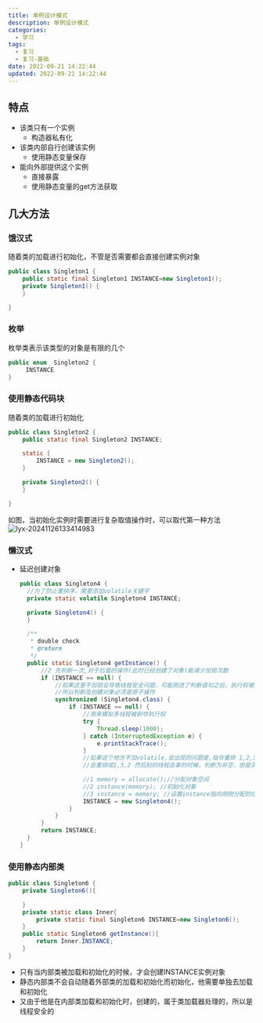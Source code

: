 ```yaml
---
title: 单例设计模式
description: 单例设计模式
categories:
  - 学习
tags:
  - 复习
  - 复习-基础
date: 2022-09-21 14:22:44
updated: 2022-09-21 14:22:44
---
```


## 特点

- 该类只有一个实例
  - 构造器私有化
- 该类内部自行创建该实例
  - 使用静态变量保存
- 能向外部提供这个实例
  - 直接暴露
  - 使用静态变量的get方法获取

##  几大方法

### 饿汉式

随着类的加载进行初始化，不管是否需要都会直接创建实例对象

```java
public class Singleton1 {
	public static final Singleton1 INSTANCE=new Singleton1();
	private Singleton1() {
	}

}
```

### 枚举

枚举类表示该类型的对象是有限的几个

```java
public enum  Singleton2 {
	 INSTANCE
}
```

### 使用静态代码块

随着类的加载进行初始化

```java
public class Singleton2 {
	public static final Singleton2 INSTANCE;

	static {
		INSTANCE = new Singleton2();
	}

	private Singleton2() {
	}

}
```

如图，当初始化实例时需要进行复杂取值操作时，可以取代第一种方法
![lyx-20241126133414983](images/mypost/lyx-20241126133414983.png)

### 懒汉式

- 延迟创建对象

  ```java
  public class Singleton4 {
  	//为了防止重排序，需要添加volatile关键字
  	private static volatile Singleton4 INSTANCE;
  
  	private Singleton4() {
  	}
  
  	/**
  	 * double check
  	 * @return
  	 */
  	public static Singleton4 getInstance() {
  		//2 先判断一次,对于后面的操作(此时已经创建了对象)能减少加锁次数
  		if (INSTANCE == null) {
  			//如果这里不加锁会导致线程安全问题，可能刚进了判断语句之后，执行权被剥夺了又创建好了对象，
  			//所以判断及创建对象必须是原子操作
  			synchronized (Singleton4.class) {
  				if (INSTANCE == null) {
  					//用来模拟多线程被剥夺执行权
  					try {
  						Thread.sleep(1000);
  					} catch (InterruptedException e) {
  						e.printStackTrace();
  					}
  					//如果这个地方不加volatile,会出现的问题是,指令重排 1,2,3是正常的,
  					//会重排成1,3,2 然后别的线程去拿的时候，判断为非空，但是实际上运行的时候，发现里面的数据是空的
  
  					//1 memory = allocate();//分配对象空间
  					//2 instance(memory); //初始化对象
  					//3 instance = memory; //设置instance指向刚刚分配的位置
  					INSTANCE = new Singleton4();
  				}
  			}
  		}
  		return INSTANCE;
  	}
  }
  ```


### 使用静态内部类

```java
public class Singleton6 {
    private Singleton6(){

    }
    private static class Inner{
        private static final Singleton6 INSTANCE=new Singleton6();
    }
    public static Singleton6 getInstance(){
        return Inner.INSTANCE;
    }
}
```

- 只有当内部类被加载和初始化的时候，才会创建INSTANCE实例对象
- 静态内部类不会自动随着外部类的加载和初始化而初始化，他需要单独去加载和初始化
- 又由于他是在内部类加载和初始化时，创建的，属于类加载器处理的，所以是线程安全的




